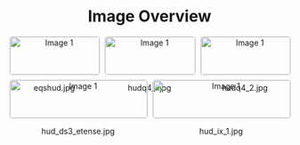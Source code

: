 <h1 style ="text-align: center;"> Image Overview </h1>
<div style="display: flex; flex-wrap: wrap; gap: 10px; justify-content: center;">
<div style="flex: 1 1 calc(33.333% - 20px); max-width: 300px; text-align: center;">
<img src="https://media.evkx.net/multimedia/technology/userinterface/hud/eqshud_xst.jpg" alt="Image 1" style="width: 100%; border: 1px solid #ddd; border-radius: 5px;">
<p>eqshud.jpg</p>
</div>
<div style="flex: 1 1 calc(33.333% - 20px); max-width: 300px; text-align: center;">
<img src="https://media.evkx.net/multimedia/technology/userinterface/hud/hudq4_1_xst.jpg" alt="Image 1" style="width: 100%; border: 1px solid #ddd; border-radius: 5px;">
<p>hudq4_1.jpg</p>
</div>
<div style="flex: 1 1 calc(33.333% - 20px); max-width: 300px; text-align: center;">
<img src="https://media.evkx.net/multimedia/technology/userinterface/hud/hudq4_2_xst.jpg" alt="Image 1" style="width: 100%; border: 1px solid #ddd; border-radius: 5px;">
<p>hudq4_2.jpg</p>
</div>
<div style="flex: 1 1 calc(33.333% - 20px); max-width: 300px; text-align: center;">
<img src="https://media.evkx.net/multimedia/technology/userinterface/hud/hud_ds3_etense_xst.jpg" alt="Image 1" style="width: 100%; border: 1px solid #ddd; border-radius: 5px;">
<p>hud_ds3_etense.jpg</p>
</div>
<div style="flex: 1 1 calc(33.333% - 20px); max-width: 300px; text-align: center;">
<img src="https://media.evkx.net/multimedia/technology/userinterface/hud/hud_ix_1_xst.jpg" alt="Image 1" style="width: 100%; border: 1px solid #ddd; border-radius: 5px;">
<p>hud_ix_1.jpg</p>
</div>
</div>
